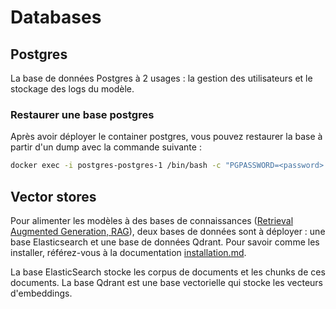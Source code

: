 # Databases

## Postgres

La base de données Postgres à 2 usages : la gestion des utilisateurs et le stockage des logs du modèle.

### Restaurer une base postgres

Après avoir déployer le container postgres, vous pouvez restaurer la base à partir d'un dump avec la commande suivante :

```bash
docker exec -i postgres-postgres-1 /bin/bash -c "PGPASSWORD=<password> psql --username postgres postgres" < my_dump.dump
```

## Vector stores

Pour alimenter les modèles à des bases de connaissances ([Retrieval Augmented Generation, RAG](https://en.wikipedia.org/wiki/Prompt_engineering#Retrieval-augmented_generation)), deux bases de données sont à déployer : une base Elasticsearch et une base de données Qdrant. Pour savoir comme les installer, référez-vous à la documentation [installation.md](installation.md).

La base ElasticSearch stocke les corpus de documents et les chunks de ces documents. La base Qdrant est une base vectorielle qui stocke les vecteurs d'embeddings.
